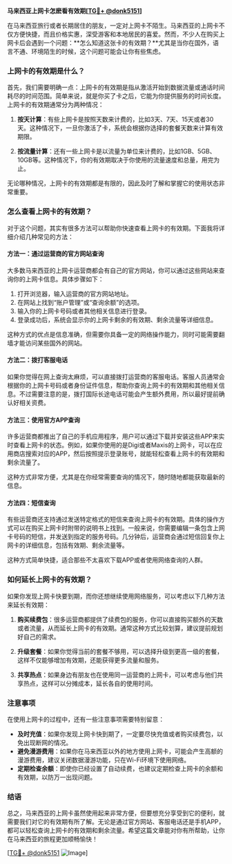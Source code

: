 **马来西亚上网卡怎麽看有效期[[TG💪+ @donk5151](https://t.me/s/donk5151)]**

在马来西亚旅行或者长期居住的朋友，一定对上网卡不陌生。马来西亚的上网卡不仅方便快捷，而且价格实惠，深受游客和本地居民的喜爱。然而，不少人在购买上网卡后会遇到一个问题：**怎么知道这张卡的有效期？**尤其是当你在国外，语言不通、环境陌生的时候，这个问题可能会让你有些焦虑。

### 上网卡的有效期是什么？

首先，我们需要明确一点：上网卡的有效期是指从激活开始到数据流量或通话时间耗尽的时间范围。简单来说，就是你买了卡之后，它能为你提供服务的时间长度。上网卡的有效期通常分为两种情况：

1. **按天计算**：有些上网卡是按照天数来计费的，比如3天、7天、15天或者30天。这种情况下，一旦你激活了卡，系统会根据你选择的套餐天数来计算有效期限。
   
2. **按流量计算**：还有一些上网卡是以流量为单位来计费的，比如1GB、5GB、10GB等。这种情况下，你的有效期取决于你使用的流量速度和总量，用完为止。

无论哪种情况，上网卡的有效期都是有限的，因此及时了解和掌握它的使用状态非常重要。

### 怎么查看上网卡的有效期？

对于这个问题，其实有很多方法可以帮助你快速查看上网卡的有效期。下面我将详细介绍几种常见的方法：

#### 方法一：通过运营商的官方网站查询

大多数马来西亚的上网卡运营商都会有自己的官方网站，你可以通过这些网站来查询你的上网卡信息。具体步骤如下：

1. 打开浏览器，输入运营商的官方网站地址。
2. 在网站上找到“账户管理”或“查询余额”的选项。
3. 输入你的上网卡号码或者其他相关信息进行登录。
4. 登录成功后，系统会显示你的上网卡剩余的有效期、剩余流量等详细信息。

这种方式的优点是信息准确，但需要你具备一定的网络操作能力，同时可能需要翻墙才能访问某些国外的网站。

#### 方法二：拨打客服电话

如果你觉得在网上查询太麻烦，可以直接拨打运营商的客服电话。客服人员通常会根据你的上网卡号码或者身份证件信息，帮助你查询上网卡的有效期和其他相关信息。不过需要注意的是，拨打国际长途电话可能会产生额外费用，所以最好提前确认好相关资费。

#### 方法三：使用官方APP查询

许多运营商都推出了自己的手机应用程序，用户可以通过下载并安装这些APP来实时查看上网卡的状态。例如，如果你使用的是Digi或者Maxis的上网卡，可以在应用商店搜索对应的APP，然后按照提示登录账号，就能轻松查看上网卡的有效期和剩余流量了。

这种方式非常方便，尤其是在你经常需要查询的情况下，随时随地都能获取最新的信息。

#### 方法四：短信查询

有些运营商还支持通过发送特定格式的短信来查询上网卡的有效期。具体的操作方式可以在购买上网卡时附带的说明书上找到。一般来说，你需要编辑一条包含上网卡号码的短信，并发送到指定的服务号码。几分钟后，运营商会通过短信回复你上网卡的详细信息，包括有效期、剩余流量等。

这种方式简单快捷，适合那些不太喜欢下载APP或者使用网络查询的人群。

### 如何延长上网卡的有效期？

如果你发现上网卡快要到期，而你还想继续使用网络服务，可以考虑以下几种方法来延长有效期：

1. **购买续费包**：很多运营商都提供了续费包的服务，你可以直接购买额外的天数或者流量，从而延长上网卡的有效期。通常这种方式比较划算，建议提前规划好自己的需求。

2. **升级套餐**：如果你觉得当前的套餐不够用，可以选择升级到更高一级的套餐，这样不仅能够增加有效期，还能获得更多流量和服务。

3. **共享热点**：如果身边有朋友也在使用同一运营商的上网卡，可以考虑与他们共享热点，这样可以分摊成本，延长各自的使用时间。

### 注意事项

在使用上网卡的过程中，还有一些注意事项需要特别留意：

- **及时充值**：如果你发现上网卡快到期了，一定要尽快充值或者购买续费包，以免出现断网的情况。
- **避免漫游费用**：如果你在马来西亚以外的地方使用上网卡，可能会产生高额的漫游费用，建议关闭数据漫游功能，只在Wi-Fi环境下使用网络。
- **定期检查余额**：即使你已经设置了自动续费，也建议定期检查上网卡的余额和有效期，以防万一出现问题。

### 结语

总之，马来西亚的上网卡虽然使用起来非常方便，但要想充分享受到它的便利，就需要我们对它的有效期有所了解。无论是通过官方网站、客服电话还是手机APP，都可以轻松查询上网卡的有效期和剩余流量。希望这篇文章能对你有所帮助，让你在马来西亚的旅程更加顺畅愉快！

[[TG💪+ @donk5151](https://t.me/s/donk5151) ![Image](https://i.postimg.cc/rwNCRYN7/Snipaste-2025-04-30-17-27-05.png)]